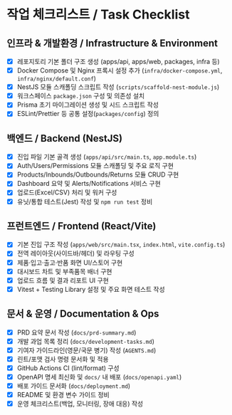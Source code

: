 # 작업 체크리스트 / Task Checklist

## 인프라 & 개발환경 / Infrastructure & Environment

- [x] 레포지토리 기본 폴더 구조 생성 (apps/api, apps/web, packages, infra 등)
- [x] Docker Compose 및 Nginx 프록시 설정 추가 (`infra/docker-compose.yml`, `infra/nginx/default.conf`)
- [x] NestJS 모듈 스캐폴딩 스크립트 작성 (`scripts/scaffold-nest-module.js`)
- [x] 워크스페이스 `package.json` 구성 및 의존성 설치
- [x] Prisma 초기 마이그레이션 생성 및 시드 스크립트 작성
- [x] ESLint/Prettier 등 공통 설정(`packages/config`) 정의

## 백엔드 / Backend (NestJS)

- [x] 진입 파일 기본 골격 생성 (`apps/api/src/main.ts`, `app.module.ts`)
- [x] Auth/Users/Permissions 모듈 스캐폴딩 및 주요 로직 구현
- [x] Products/Inbounds/Outbounds/Returns 모듈 CRUD 구현
- [x] Dashboard 요약 및 Alerts/Notifications 서비스 구현
- [x] 업로드(Excel/CSV) 처리 및 워커 구성
- [x] 유닛/통합 테스트(Jest) 작성 및 `npm run test` 정비

## 프런트엔드 / Frontend (React/Vite)

- [x] 기본 진입 구조 작성 (`apps/web/src/main.tsx`, `index.html`, `vite.config.ts`)
- [x] 전역 레이아웃(사이드바/헤더) 및 라우팅 구성
- [x] 제품·입고·출고·반품 화면 UI/스토어 구현
- [x] 대시보드 차트 및 부족품목 배너 구현
- [x] 업로드 흐름 및 결과 리포트 UI 구현
- [x] Vitest + Testing Library 설정 및 주요 화면 테스트 작성

## 문서 & 운영 / Documentation & Ops

- [x] PRD 요약 문서 작성 (`docs/prd-summary.md`)
- [x] 개발 과업 목록 정리 (`docs/development-tasks.md`)
- [x] 기여자 가이드라인(영문/국문 병기) 작성 (`AGENTS.md`)
- [x] 린트/포맷 검사 명령 문서화 및 적용
- [x] GitHub Actions CI (lint/format) 구성
- [x] OpenAPI 명세 최신화 및 `docs/` 내 배포 (`docs/openapi.yaml`)
- [x] 배포 가이드 문서화 (`docs/deployment.md`)
- [x] README 및 환경 변수 가이드 정비
- [x] 운영 체크리스트(백업, 모니터링, 장애 대응) 작성
